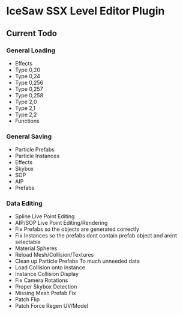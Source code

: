 # IceSaw SSX Level Editor Plugin
 
## Current Todo
### General Loading
 - Effects
 - Type 0,20
 - Type 0,24
 - Type 0,256
 - Type 0,257
 - Type 0,258
 - Type 2,0
 - Type 2,1
 - Type 2,2
 - Functions
 
### General Saving
 - Particle Prefabs
 - Particle Instances
 - Effects
 - Skybox
 - SOP
 - AIP
 - Prefabs
 
 ### Data Editing
 - Spline Live Point Editing
 - AIP/SOP Live Point Editing/Rendering
 - Fix Prefabs so the objects are generated correctly
 - Fix Instances so the prefabs dont contain prefab object and arent selectable
 - Material Spheres
 - Reload Mesh/Collision/Textures
 - Clean up Particle Prefabs To much unneeded data
 - Load Collision onto instance
 - Instance Collision Display
 - Fix Camera Rotations
 - Proper Skybox Detection
 - Missing Mesh Prefab Fix
 - Patch Flip
 - Patch Force Regen UV/Model